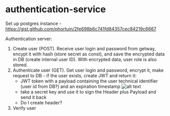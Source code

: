 # authentication-service

Set up postgres instance - https://gist.github.com/phortuin/2fe698b6c741fd84357cec84219c6667


Authentication server:

1. Create user (POST). Receive user login and password from getway, encypt it with hash (store secret as const), 
and save the encrypted data in DB (create internal user ID). With encrypted data, user role is also stored.
2. Authenticate user (GET). Get user login and password, encrypt it, make request to DB - if the user exists,
create JWT and return it:
    - JWT token with a payload containing the user technical identifier (user id from DB?) and an expiration timestamp
    ![alt text](helper_images/bearer_token.png)
    - take a secret key and use it to sign the Header plus Payload and send it back
    - Do I create header?
3. Verify user
